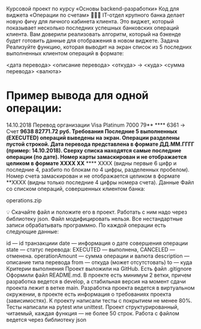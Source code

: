 Курсовой проект по курсу «Основы backend-разработки»
Код для виджета «Операции по счетам»
👨🏻‍💻 IT-отдел крупного банка делает новую фичу для личного кабинета клиента. Это виджет, который показывает несколько последних успешных банковских операций клиента. Вам доверили реализовать алгоритм, который на бэкенде будет готовить данные для отображения в новом виджете.
Задача
Реализуйте функцию, которая выводит на экран список из 5 последних выполненных клиентом операций в формате:

<дата перевода> <описание перевода> <откуда> -> <куда> <сумма перевода> <валюта>

# Пример вывода для одной операции:
14.10.2018 Перевод организации
Visa Platinum 7000 79** **** 6361 -> Счет **9638
82771.72 руб.
Требования
Последние 5 выполненных (EXECUTED) операций выведены на экран.
Операции разделены пустой строкой.
Дата перевода представлена в формате ДД.ММ.ГГГГ (пример: 14.10.2018).
Сверху списка находятся самые последние операции (по дате).
Номер карты замаскирован и не отображается целиком в формате XXXX XX** **** XXXX (видны первые 6 цифр и последние 4, разбито по блокам по 4 цифры, разделенных пробелом).
Номер счета замаскирован и не отображается целиком в формате **XXXX (видны только последние 4 цифры номера счета).
Данные
Файл со списком операций, совершенных клиентом банка:

operations.zip

💡 Скачайте файл и положите его в проект. Работать с ним надо через библиотеку json. Файл модифицировать нельзя. Все нестандартные записи обрабатывать программно.
По каждой операции есть следующие данные:

id — id транзакциии
date — информация о дате совершения операции
state — статус перевода:
EXECUTED — выполнена,
CANCELED — отменена.
operationAmount — сумма операции и валюта
description — описание типа перевода
from — откуда (может отсутстовать)
to — куда
Критерии выполнения
 Проект выложили на GitHub.
 Есть файл .gitignore
 Оформили файл README.md.
 В проекте есть минимум 2 ветки, причем разработка ведется в develop, а стабильная версия на момент сдачи проекта лежит в ветке main.
 Разработка проекта ведется в виртуальном окружении, в проекте есть информация о требованиях проекта (зависимостях).
 К проекту написали тесты с покрытием не менее 80%.
 Тесты написали на pytest или unittest.
 Проект структурированный, читаемый, каждая функция — не более 50 строк.
 Работа с файлом ведется через библиотеку json
